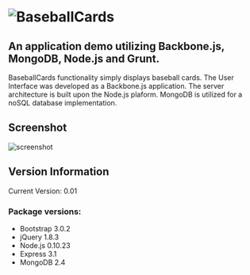 # ![BaseballCards](https://raw.github.com/andyfrith/baseball-cards/master/public/assets/img/BaseballCards.png)

## An application demo utilizing Backbone.js, MongoDB, Node.js and Grunt.

BaseballCards functionality simply displays baseball cards.  The User Interface was developed as a Backbone.js application.  The server architecture is built upon the Node.js plaform.  MongoDB is utilized for a noSQL database implementation.

## Screenshot

![screenshot](https://raw.github.com/andyfrith/baseball-cards/master/public/assets/img/screenshot.png)

## Version Information

Current Version: 0.01

### Package versions:

- Bootstrap 3.0.2
- jQuery 1.8.3
- Node.js 0.10.23
- Express 3.1
- MongoDB 2.4